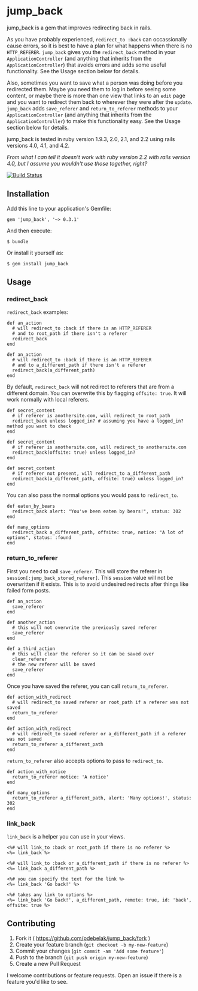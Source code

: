 # jump_back

jump_back is a gem that improves redirecting back in rails.

As you have probably experienced, `redirect_to :back` can occassionally cause errors, so it is best to have a plan for what happens when there is no `HTTP_REFERER`. `jump_back` gives you the `redirect_back` method in your `ApplicationController` (and anything that inherits from the `ApplicationController`) that avoids errors and adds some useful functionality. See the Usage section below for details.

Also, sometimes you want to save what a person was doing before you redirected them. Maybe you need them to log in before seeing some content, or maybe there is more than one view that links to an `edit` page and you want to redirect them back to wherever they were after the `update`. `jump_back` adds `save_referer` and `return_to_referer` methods to your `ApplicationController` (and anything that inherits from the `ApplicationController`) to make this functionality easy. See the Usage section below for details.

jump_back is tested in ruby version 1.9.3, 2.0, 2.1, and 2.2 using rails versions 4.0, 4.1, and 4.2.

*From what I can tell it doesn't work with ruby version 2.2 with rails version 4.0, but I assume you wouldn't use those together, right?*

[![Build Status](https://travis-ci.org/pdebelak/jump_back.svg?branch=master)](https://travis-ci.org/pdebelak/jump_back)

## Installation

Add this line to your application's Gemfile:

    gem 'jump_back', '~> 0.3.1'

And then execute:

    $ bundle

Or install it yourself as:

    $ gem install jump_back

## Usage

### redirect_back

`redirect_back` examples:

    def an_action
      # will redirect_to :back if there is an HTTP_REFERER
      # and to root_path if there isn't a referer
      redirect_back
    end
    
    def an_action
      # will redirect_to :back if there is an HTTP_REFERER
      # and to a_different_path if there isn't a referer
      redirect_back(a_different_path)
    end
    
By default, `redirect_back` will not redirect to referers that are from a different domain. You can overwrite this by flagging `offsite: true`. It will work normally with local referers.
    
    def secret_content
      # if referer is anothersite.com, will redirect_to root_path
      redirect_back unless logged_in? # assuming you have a logged_in? method you want to check
    end
    
    def secret_content
      # if referer is anothersite.com, will redirect_to anothersite.com
      redirect_back(offsite: true) unless logged_in?
    end
    
    def secret_content
      # if referer not present, will redirect_to a_different_path
      redirect_back(a_different_path, offsite: true) unless logged_in?
    end
    
You can also pass the normal options you would pass to `redirect_to`.

    def eaten_by_bears
      redirect_back alert: "You've been eaten by bears!", status: 302
    end
    
    def many_options
      redirect_back a_different_path, offsite: true, notice: "A lot of options", status: :found
    end
    
### return_to_referer

First you need to call `save_referer`. This will store the referer in `session[:jump_back_stored_referer]`. This `session` value will not be overwritten if it exists. This is to avoid undesired redirects after things like failed form posts.

    def an_action
      save_referer
    end
    
    def another_action
      # this will not overwrite the previously saved referer
      save_referer
    end
    
    def a_third_action
      # this will clear the referer so it can be saved over
      clear_referer
      # the new referer will be saved
      save_referer
    end
      
Once you have saved the referer, you can call `return_to_referer`.

    def action_with_redirect
      # will redirect_to saved referer or root_path if a referer was not saved
      return_to_referer
    end
    
    def action_with_redirect
      # will redirect_to saved referer or a_different_path if a referer was not saved
      return_to_referer a_different_path
    end
    
`return_to_referer` also accepts options to pass to `redirect_to`.

    def action_with_notice
      return_to_referer notice: 'A notice'
    end
    
    def many_options
      return_to_referer a_different_path, alert: 'Many options!', status: 302
    end
    
### link_back

`link_back` is a helper you can use in your views.

    <%# will link_to :back or root_path if there is no referer %>
    <%= link_back %>
    
    <%# will link_to :back or a_different_path if there is no referer %>
    <%= link_back a_different_path %>
    
    <%# you can specify the text for the link %>
    <%= link_back 'Go back!' %>
    
    <%# takes any link_to options %>
    <%= link_back 'Go back!', a_different_path, remote: true, id: 'back', offsite: true %>

## Contributing

1. Fork it ( https://github.com/pdebelak/jump_back/fork )
2. Create your feature branch (`git checkout -b my-new-feature`)
3. Commit your changes (`git commit -am 'Add some feature'`)
4. Push to the branch (`git push origin my-new-feature`)
5. Create a new Pull Request

I welcome contributions or feature requests. Open an issue if there is a feature you'd like to see.
